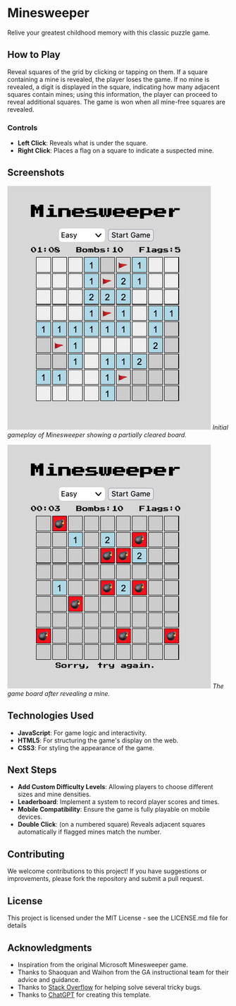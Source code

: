 # Minesweeper

Relive your greatest childhood memory with this classic puzzle game.

## How to Play

Reveal squares of the grid by clicking or tapping on them. If a square containing a mine is revealed, the player loses the game. If no mine is revealed, a digit is displayed in the square, indicating how many adjacent squares contain mines; using this information, the player can proceed to reveal additional squares. The game is won when all mine-free squares are revealed.

### Controls

- **Left Click**: Reveals what is under the square.
- **Right Click**: Places a flag on a square to indicate a suspected mine.

## Screenshots

![Gameplay Screenshot](image/minesweeper-2.png)
*Initial gameplay of Minesweeper showing a partially cleared board.*

![Losing Screenshot](image/minesweeper-3.png)
*The game board after revealing a mine.*

## Technologies Used

- **JavaScript**: For game logic and interactivity.
- **HTML5**: For structuring the game's display on the web.
- **CSS3**: For styling the appearance of the game.

## Next Steps

- **Add Custom Difficulty Levels**: Allowing players to choose different sizes and mine densities.
- **Leaderboard**: Implement a system to record player scores and times.
- **Mobile Compatibility**: Ensure the game is fully playable on mobile devices.
- **Double Click**: (on a numbered square) Reveals adjacent squares automatically if flagged mines match the number.

## Contributing

We welcome contributions to this project! If you have suggestions or improvements, please fork the repository and submit a pull request.

## License

This project is licensed under the MIT License - see the LICENSE.md file for details

## Acknowledgments

- Inspiration from the original Microsoft Minesweeper game.
- Thanks to Shaoquan and Waihon from the GA instructional team for their advice and guidance.
- Thanks to [Stack Overflow](https://stackoverflow.com) for helping solve several tricky bugs.
- Thanks to [ChatGPT](https://openai.com/) for creating this template.